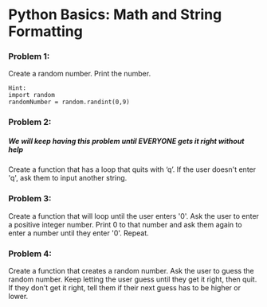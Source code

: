 # Python Basics: Math and String Formatting

### Problem 1:
Create a random number. Print the number.

```
Hint:
import random
randomNumber = random.randint(0,9)
```

### Problem 2:
##### We will keep having this problem until EVERYONE gets it right without help
Create a function that has a loop that quits with ‘q’. If the user doesn't enter 'q', ask them to input another string.

### Problem 3:
Create a function that will loop until the user enters '0'. Ask the user to enter a positive integer number. Print 0 to that number and ask them again to enter a number until they enter '0'. Repeat.

### Problem 4:
Create a function that creates a random number. Ask the user to guess the random number. Keep letting the user guess until they get it right, then quit. If they don't get it right, tell them if their next guess has to be higher or lower.
